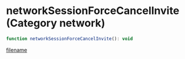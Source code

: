 # networkSessionForceCancelInvite (Category network)

```js
function networkSessionForceCancelInvite(): void
```

[filename](networkSessionForceCancelInvite_m.md ':include')